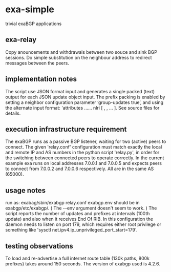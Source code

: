 # exa-simple
trivial exaBGP applications

## exa-relay
Copy anouncements and withdrawals between two souce and sink BGP sessions.
Do simple substitution on the neighbour address to redirect messages between the peers.

## implementation notes
The script use JSON format input and generates a single packed (text) output for each JSON update object input.
The prefix packing is enabled by setting a  neighbor configuration parameter ‘group-updates true’, and using the alternate input format: 'attributes ...... nlri \[ <prefix> , <prefix>, ... ].  See source files for details.

## execution infrastructure requirement
The exaBGP runs as a passive BGP listener, waiting for two (active) peers to connect. The given 'relay.conf' configuration must match exactly the local and remote IP and AS numbers in the python script 'relay.py', in order for the switching between connected peers to operate correctly.  In the current example exa runs on local addresses 7.0.0.1 and 7.0.0.5 and expects peers to connect from 7.0.0.2 and 7.0.0.6 respectively.  All are in the same AS (65000).

## usage notes
run as:
exabag/sbin/exabgp relay.conf
exabgp.env should be in exabgp/etc/exabgp/.  ( The --env argument doesn't seem to work. )
The script reports the number of updates and prefixes at intervals (100th update) and also when it receives End Of RIB.
In this configuration the daemon needs to listen on port 179, which requires either root privilege or something like 'sysctl net.ipv4.ip_unprivileged_port_start=179'.

## testing observations
To load and re-advertise a full internet route table  (130k paths, 800k prefixes) takes around 150 seconds.
The version of exabgp used is 4.2.6.
